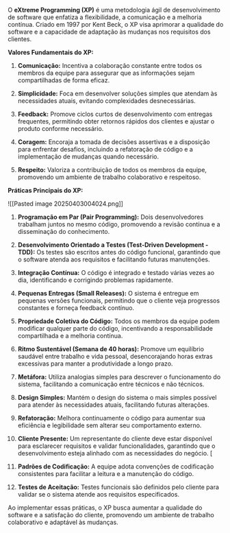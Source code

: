 O **eXtreme Programming (XP)** é uma metodologia ágil de desenvolvimento de software que enfatiza a flexibilidade, a comunicação e a melhoria contínua. Criado em 1997 por Kent Beck, o XP visa aprimorar a qualidade do software e a capacidade de adaptação às mudanças nos requisitos dos clientes.

**Valores Fundamentais do XP:**

1. **Comunicação:** Incentiva a colaboração constante entre todos os membros da equipe para assegurar que as informações sejam compartilhadas de forma eficaz. ​
    
2. **Simplicidade:** Foca em desenvolver soluções simples que atendam às necessidades atuais, evitando complexidades desnecessárias. 
    
3. **Feedback:** Promove ciclos curtos de desenvolvimento com entregas frequentes, permitindo obter retornos rápidos dos clientes e ajustar o produto conforme necessário. ​
    
4. **Coragem:** Encoraja a tomada de decisões assertivas e a disposição para enfrentar desafios, incluindo a refatoração de código e a implementação de mudanças quando necessário. ​
	
5. **Respeito:** Valoriza a contribuição de todos os membros da equipe, promovendo um ambiente de trabalho colaborativo e respeitoso. 

**Práticas Principais do XP:**

![[Pasted image 20250403004024.png]]

1. **Programação em Par (Pair Programming):** Dois desenvolvedores trabalham juntos no mesmo código, promovendo a revisão contínua e a disseminação do conhecimento. ​
    
2. **Desenvolvimento Orientado a Testes (Test-Driven Development - TDD):** Os testes são escritos antes do código funcional, garantindo que o software atenda aos requisitos e facilitando futuras manutenções. ​
    
3. **Integração Contínua:** O código é integrado e testado várias vezes ao dia, identificando e corrigindo problemas rapidamente. ​
    
4. **Pequenas Entregas (Small Releases):** O sistema é entregue em pequenas versões funcionais, permitindo que o cliente veja progressos constantes e forneça feedback contínuo.
    
5. **Propriedade Coletiva do Código:** Todos os membros da equipe podem modificar qualquer parte do código, incentivando a responsabilidade compartilhada e a melhoria contínua. ​
    
6. **Ritmo Sustentável (Semana de 40 horas):** Promove um equilíbrio saudável entre trabalho e vida pessoal, desencorajando horas extras excessivas para manter a produtividade a longo prazo. ​
    
7. **Metáfora:** Utiliza analogias simples para descrever o funcionamento do sistema, facilitando a comunicação entre técnicos e não técnicos. ​
    
8. **Design Simples:** Mantém o design do sistema o mais simples possível para atender às necessidades atuais, facilitando futuras alterações. ​
    
9. **Refatoração:** Melhora continuamente o código para aumentar sua eficiência e legibilidade sem alterar seu comportamento externo. ​
    
10. **Cliente Presente:** Um representante do cliente deve estar disponível para esclarecer requisitos e validar funcionalidades, garantindo que o desenvolvimento esteja alinhado com as necessidades do negócio. ​[
    
11. **Padrões de Codificação:** A equipe adota convenções de codificação consistentes para facilitar a leitura e a manutenção do código. ​
	
12. **Testes de Aceitação:** Testes funcionais são definidos pelo cliente para validar se o sistema atende aos requisitos especificados. 

Ao implementar essas práticas, o XP busca aumentar a qualidade do software e a satisfação do cliente, promovendo um ambiente de trabalho colaborativo e adaptável às mudanças.